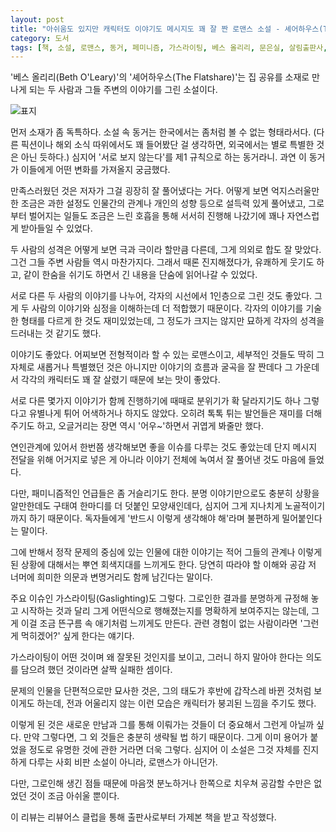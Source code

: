 ```yaml
---
layout: post
title: "아쉬움도 있지만 캐릭터도 이야기도 메시지도 꽤 잘 짠 로맨스 소설 - 셰어하우스(The Flatshare)"
category: 도서
tags: [책, 소설, 로맨스, 동거, 페미니즘, 가스라이팅, 베스 올리리, 문은실, 살림출판사, 가제본, 리뷰어스 클럽, 서평]
---
```


'베스 올리리(Beth O'Leary)'의
'셰어하우스(The Flatshare)'는
집 공유를 소재로 만나게 되는 두 사람과 그들 주변의 이야기를 그린 소설이다.

![표지](https://lh3.googleusercontent.com/AUEuqTbUeFYpWMnaRbIMf2_HAxGHk8jZRYjQiImF1MagzJA82FJ3TCnI6VtqYwZaTkiqGqrSVBmHow=s480)

먼저 소재가 좀 독특하다.
소설 속 동거는 한국에서는 좀처럼 볼 수 없는 형태라서다.
(다른 픽션이나 해외 소식 따위에서도 꽤 들어봤단 걸 생각하면, 외국에서는 별로 특별한 것은 아닌 듯하다.)
심지어 '서로 보지 않는다'를 제1 규칙으로 하는 동거라니.
과연 이 동거가 이들에게 어떤 변화를 가져올지 궁금했다.

만족스러웠던 것은 저자가 그걸 굉장히 잘 풀어냈다는 거다.
어떻게 보면 억지스러울만한 조금은 과한 설정도 인물간의 관계나 개인의 성향 등으로 설득력 있게 풀어냈고,
그로부터 벌어지는 일들도 조금은 느린 호흡을 통해 서서히 진행해 나갔기에
꽤나 자연스럽게 받아들일 수 있었다.

두 사람의 성격은 어떻게 보면 극과 극이라 할만큼 다른데,
그게 의외로 합도 잘 맞았다.
그건 그들 주변 사람들 역시 마찬가지다.
그래서 때론 진지해졌다가, 유쾌하게 웃기도 하고, 같이 한숨을 쉬기도 하면서
긴 내용을 단숨에 읽어나갈 수 있었다.

서로 다른 두 사람의 이야기를 나누어, 각자의 시선에서 1인층으로 그린 것도 좋았다.
그게 두 사람의 이야기와 심정을 이해하는데 더 적합했기 때문이다.
각자의 이야기를 기술한 형태를 다르게 한 것도 재미있었는데,
그 정도가 크지는 않지만 묘하게 각자의 성격을 드러내는 것 같기도 했다.

이야기도 좋았다.
어찌보면 전형적이라 할 수 있는 로맨스이고,
세부적인 것들도 딱히 그 자체로 새롭거나 특별했던 것은 아니지만
이야기의 흐름과 굴곡을 잘 짠데다
그 가운데서 각각의 캐릭터도 꽤 잘 살렸기 때문에 보는 맛이 좋았다.

서로 다른 몇가지 이야기가 함께 진행하기에 때때로 분위기가 확 달라지기도 하나
그렇다고 유별나게 튀어 어색하거나 하지도 않았다.
오히려 톡톡 튀는 발언들은 재미를 더해주기도 하고,
오글거리는 장면 역시 '어우~'하면서 귀엽게 봐줄만 했다.

연인관계에 있어서 한번쯤 생각해보면 좋을 이슈를 다루는 것도 좋았는데
단지 메시지 전달을 위해 어거지로 넣은 게 아니라
이야기 전체에 녹여서 잘 풀어낸 것도 마음에 들었다.

다만, 패미니즘적인 언급들은 좀 거슬리기도 한다.
분명 이야기만으로도 충분히 상황을 알만한데도
구태여 한마디를 더 덧붙인 모양새인데다,
심지어 그게 지나치게 노골적이기까지 하기 때문이다.
독자들에게 '반드시 이렇게 생각해야 해'라며 불편하게 밀어붙인다는 말이다.

그에 반해서 정작 문제의 중심에 있는 인물에 대한 이야기는 적어
그들의 관계나 이렇게 된 상황에 대해서는 뿌연 회색지대를 느끼게도 한다.
당연히 따라야 할 이해와 공감 저 너머에
희미한 의문과 변명거리도 함께 남긴다는 말이다.

주요 이슈인 가스라이팅(Gaslighting)도 그렇다.
그로인한 결과를 분명하게 규정해 놓고 시작하는 것과 달리
그게 어떤식으로 행해졌는지를 명확하게 보여주지는 않는데,
그게 이걸 조금 뜬구름 속 애기처럼 느끼게도 만든다.
관련 경험이 없는 사람이라면 '그런 게 먹히겠어?' 싶게 한다는 얘기다.

가스라이팅이 어떤 것이며 왜 잘못된 것인지를 보이고,
그러니 하지 말아야 한다는 의도를 담으려 했던 것이라면
살짝 실패한 셈이다.

문제의 인물을 단편적으로만 묘사한 것은,
그의 태도가 후반에 갑작스레 바뀐 것처럼 보이게도 하는데,
전과 어울리지 않는 이런 모습은 캐릭터가 붕괴된 느낌을 주기도 했다.

이렇게 된 것은 새로운 만남과 그를 통해 이뤄가는 것들이 더 중요해서 그런게 아닐까 싶다.
만약 그렇다면, 그 외 것들은 충분히 생략될 법 하기 때문이다.
그게 이미 용어가 붙었을 정도로 유명한 것에 관한 거라면 더욱 그렇다.
심지어 이 소설은 그것 자체를 진지하게 다루는 사회 비판 소설이 아니라, 로맨스가 아니던가.

다만, 그로인해 생긴 점들 때문에
마음껏 분노하거나 한쪽으로 치우쳐 공감할 수만은 없었던 것이 조금 아쉬울 뿐이다.



<div class="im im-info">
이 리뷰는 리뷰어스 클럽을 통해 출판사로부터 가제본 책을 받고 작성했다.
</div>
